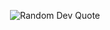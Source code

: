 <p align="center">
  <img src="https://quotes-github-readme.vercel.app/api?type=horizontal&theme=dracula" alt="Random Dev Quote" />
</p>
